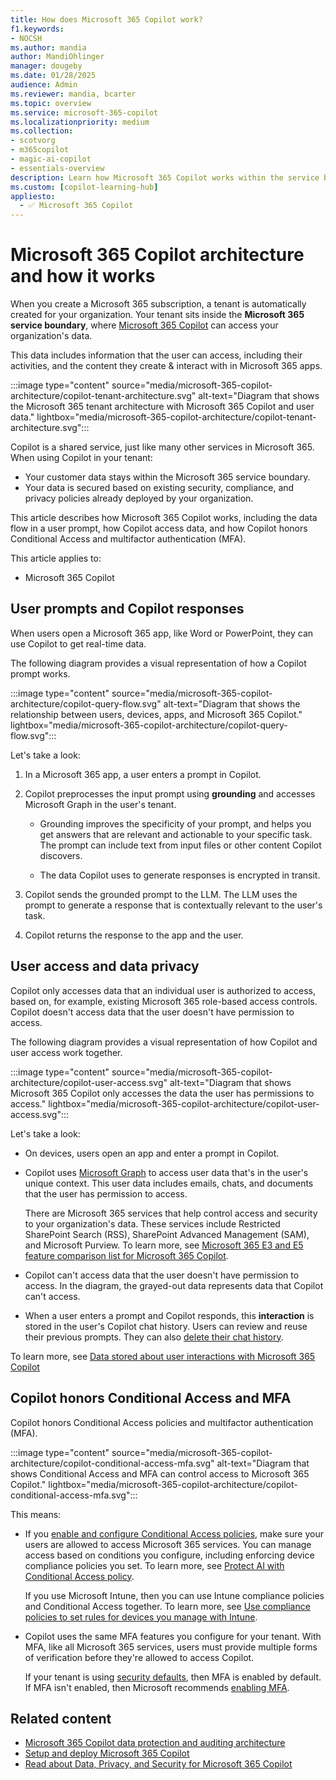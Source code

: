 ```yaml
---
title: How does Microsoft 365 Copilot work?
f1.keywords:
- NOCSH
ms.author: mandia
author: MandiOhlinger
manager: dougeby
ms.date: 01/28/2025
audience: Admin
ms.reviewer: mandia, bcarter
ms.topic: overview
ms.service: microsoft-365-copilot
ms.localizationpriority: medium
ms.collection: 
- scotvorg
- m365copilot
- magic-ai-copilot
- essentials-overview
description: Learn how Microsoft 365 Copilot works within the service boundary of your Microsoft 365 tenant. And, how it uses Microsoft Graph to get your organization data based on user permissions. Copilot also honors Conditional Access and multifactor authentication (MFA).
ms.custom: [copilot-learning-hub]
appliesto:
  - ✅ Microsoft 365 Copilot
---
```


# Microsoft 365 Copilot architecture and how it works

When you create a Microsoft 365 subscription, a tenant is automatically created for your organization. Your tenant sits inside the **Microsoft 365 service boundary**, where [Microsoft 365 Copilot](microsoft-365-copilot-overview.md) can access your organization's data.

This data includes information that the user can access, including their activities, and the content they create & interact with in Microsoft 365 apps.

:::image type="content" source="media/microsoft-365-copilot-architecture/copilot-tenant-architecture.svg" alt-text="Diagram that shows the Microsoft 365 tenant architecture with Microsoft 365 Copilot and user data." lightbox="media/microsoft-365-copilot-architecture/copilot-tenant-architecture.svg":::

Copilot is a shared service, just like many other services in Microsoft 365. When using Copilot in your tenant:

- Your customer data stays within the Microsoft 365 service boundary.
- Your data is secured based on existing security, compliance, and privacy policies already deployed by your organization.

This article describes how Microsoft 365 Copilot works, including the data flow in a user prompt, how Copilot access data, and how Copilot honors Conditional Access and multifactor authentication (MFA).

This article applies to:

- Microsoft 365 Copilot

## User prompts and Copilot responses

When users open a Microsoft 365 app, like Word or PowerPoint, they can use Copilot to get real-time data.

The following diagram provides a visual representation of how a Copilot prompt works.

:::image type="content" source="media/microsoft-365-copilot-architecture/copilot-query-flow.svg" alt-text="Diagram that shows the relationship between users, devices, apps, and Microsoft 365 Copilot." lightbox="media/microsoft-365-copilot-architecture/copilot-query-flow.svg":::

Let's take a look:

1. In a Microsoft 365 app, a user enters a prompt in Copilot.

2. Copilot preprocesses the input prompt using **grounding** and accesses Microsoft Graph in the user's tenant.

    - Grounding improves the specificity of your prompt, and helps you get answers that are relevant and actionable to your specific task. The prompt can include text from input files or other content Copilot discovers.

    - The data Copilot uses to generate responses is encrypted in transit.

3. Copilot sends the grounded prompt to the LLM. The LLM uses the prompt to generate a response that is contextually relevant to the user's task.

4. Copilot returns the response to the app and the user.

## User access and data privacy

Copilot only accesses data that an individual user is authorized to access, based on, for example, existing Microsoft 365 role-based access controls. Copilot doesn't access data that the user doesn't have permission to access.

The following diagram provides a visual representation of how Copilot and user access work together.

:::image type="content" source="media/microsoft-365-copilot-architecture/copilot-user-access.svg" alt-text="Diagram that shows Microsoft 365 Copilot only accesses the data the user has permissions to access." lightbox="media/microsoft-365-copilot-architecture/copilot-user-access.svg":::

Let's take a look:

- On devices, users open an app and enter a prompt in Copilot.

- Copilot uses [Microsoft Graph](/graph/overview) to access user data that's in the user's unique context. This user data includes emails, chats, and documents that the user has permission to access.

  There are Microsoft 365 services that help control access and security to your organization's data. These services include Restricted SharePoint Search (RSS), SharePoint Advanced Management (SAM), and Microsoft Purview. To learn more, see [Microsoft 365 E3 and E5 feature comparison list for Microsoft 365 Copilot](microsoft-365-copilot-license-feature-overview.md).

- Copilot can't access data that the user doesn't have permission to access. In the diagram, the grayed-out data represents data that Copilot can't access.

- When a user enters a prompt and Copilot responds, this **interaction** is stored in the user's Copilot chat history. Users can review and reuse their previous prompts. They can also [delete their chat history](https://support.microsoft.com/office/delete-your-microsoft-365-copilot-activity-history-76de8afa-5eaf-43b0-bda8-0076d6e0390f).

To learn more, see [Data stored about user interactions with Microsoft 365 Copilot](microsoft-365-copilot-privacy.md#data-stored-about-user-interactions-with-microsoft-365-copilot)

## Copilot honors Conditional Access and MFA

Copilot honors Conditional Access policies and multifactor authentication (MFA).

:::image type="content" source="media/microsoft-365-copilot-architecture/copilot-conditional-access-mfa.svg" alt-text="Diagram that shows Conditional Access and MFA can control access to Microsoft 365 Copilot." lightbox="media/microsoft-365-copilot-architecture/copilot-conditional-access-mfa.svg":::

This means:

- If you [enable and configure Conditional Access policies](/entra/identity/conditional-access/plan-conditional-access), make sure your users are allowed to access Microsoft 365 services. You can manage access based on conditions you configure, including enforcing device compliance policies you set. To learn more, see [Protect AI with Conditional Access policy](/entra/identity/conditional-access/policy-all-users-copilot-ai-security).

  If you use Microsoft Intune, then you can use Intune compliance policies and Conditional Access together. To learn more, see [Use compliance policies to set rules for devices you manage with Intune](/mem/intune/protect/device-compliance-get-started).

- Copilot uses the same MFA features you configure for your tenant. With MFA, like all Microsoft 365 services, users must provide multiple forms of verification before they're allowed to access Copilot.

  If your tenant is using [security defaults](/microsoft-365/solutions/empower-people-to-work-remotely-secure-sign-in), then MFA is enabled by default. If MFA isn't enabled, then Microsoft recommends [enabling MFA](/entra/identity/authentication/tutorial-enable-azure-mfa).

## Related content

- [Microsoft 365 Copilot data protection and auditing architecture](microsoft-365-copilot-architecture-data-protection-auditing.md)
- [Setup and deploy Microsoft 365 Copilot](microsoft-365-copilot-setup.md)
- [Read about Data, Privacy, and Security for Microsoft 365 Copilot](microsoft-365-copilot-privacy.md)
